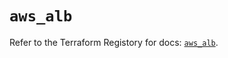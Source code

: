 # `aws_alb`

Refer to the Terraform Registory for docs: [`aws_alb`](https://registry.terraform.io/providers/hashicorp/aws/4.66.0/docs/resources/alb).
